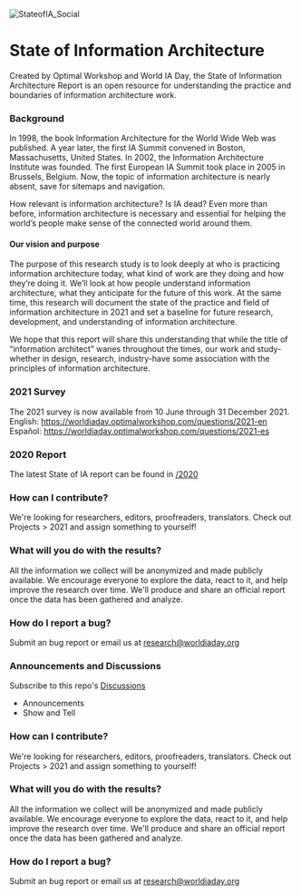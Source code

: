![StateofIA_Social](https://user-images.githubusercontent.com/603924/121269683-1f7dd080-c875-11eb-81ef-b49ddc62d097.png)

# State of Information Architecture

Created by Optimal Workshop and World IA Day, the State of Information Architecture Report is an open resource for understanding the practice and boundaries of information architecture work.

### Background
In 1998, the book Information Architecture for the World Wide Web was published. A year later, the first IA Summit convened in Boston, Massachusetts, United States. In 2002, the Information Architecture Institute was founded. The first European IA Summit took place in 2005 in Brussels, Belgium. Now, the topic of information architecture is nearly absent, save for sitemaps and navigation. 

How relevant is information architecture? Is IA dead? Even more than before, information architecture is necessary and essential for helping the world’s people make sense of the connected world around them. 

#### Our vision and purpose
The purpose of this research study is to look deeply at who is practicing information architecture today, what kind of work are they doing and how they’re doing it. We’ll look at how people understand information architecture, what they anticipate for the future of this work. At the same time, this research will document the state of the practice and field of information architecture in 2021 and set a baseline for future research, development, and understanding of information architecture.

We hope that this report will share this understanding that while the title of “information architect” wanes throughout the times, our work and study-whether in design, research, industry-have some association with the principles of information architecture. 

### 2021 Survey
The 2021 survey is now available from 10 June through 31 December 2021. 
English: https://worldiaday.optimalworkshop.com/questions/2021-en
Español: https://worldiaday.optimalworkshop.com/questions/2021-es

### 2020 Report
The latest State of IA report can be found in [/2020](https://github.com/worldiaday/StateofIAReport/blob/main/2020/2020_WIAD_Conference%20Survey%20Analysis_1.1_GL.pdf)

### How can I contribute? 
We're looking for researchers, editors, proofreaders, translators. Check out Projects > 2021 and assign something to yourself!

### What will you do with the results?
All the information we collect will be anonymized and made publicly available. We encourage everyone to explore the data, react to it, and help improve the research over time. We'll produce and share an official report once the data has been gathered and analyze.

### How do I report a bug? 
Submit an bug report or email us at research@worldiaday.org


### Announcements and Discussions
Subscribe to this repo's [Discussions](https://github.com/worldiaday/StateofIAReport/discussions)
- Announcements
- Show and Tell 

### How can I contribute? 
We're looking for researchers, editors, proofreaders, translators. Check out Projects > 2021 and assign something to yourself!

### What will you do with the results?
All the information we collect will be anonymized and made publicly available. We encourage everyone to explore the data, react to it, and help improve the research over time. We'll produce and share an official report once the data has been gathered and analyze.

### How do I report a bug? 
Submit an bug report or email us at research@worldiaday.org
